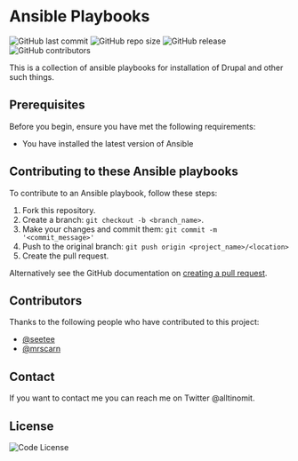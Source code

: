 # Ansible Playbooks

<!--- These are examples. See https://shields.io for others or to customize this set of shields. You might want to include dependencies, project status and licence info here --->

![GitHub last commit](https://img.shields.io/github/last-commit/seetee/ansible_playbooks)
![GitHub repo size](https://img.shields.io/github/repo-size/seetee/ansible_playbooks)
![GitHub release](https://img.shields.io/github/v/release/seetee/ansible_playbooks)
![GitHub contributors](https://img.shields.io/github/contributors/seetee/ansible_playbooks)

This is a collection of ansible playbooks for installation of Drupal and other such things.

## Prerequisites

Before you begin, ensure you have met the following requirements:
* You have installed the latest version of Ansible
<!-- * You have a `<Windows/Linux/Mac>` machine. State which OS is supported/which is not.
* You have read `<guide/link/documentation_related_to_project>`. -->

<!-- 
## Installing <project_name>

To install <project_name>, follow these steps:

Linux and macOS:
```
<install_command>
```

Windows:
```
<install_command>
```
## Using <project_name>

To use <project_name>, follow these steps:

```
<usage_example>
```
-->

## Contributing to these Ansible playbooks
To contribute to an Ansible playbook, follow these steps:

1. Fork this repository.
2. Create a branch: `git checkout -b <branch_name>`.
3. Make your changes and commit them: `git commit -m '<commit_message>'`
4. Push to the original branch: `git push origin <project_name>/<location>`
5. Create the pull request.

Alternatively see the GitHub documentation on [creating a pull request](https://help.github.com/en/github/collaborating-with-issues-and-pull-requests/creating-a-pull-request).

## Contributors

Thanks to the following people who have contributed to this project:

* [@seetee](https://github.com/seetee)
* [@mrscarn](https://github.com/mrscarn)

## Contact

If you want to contact me you can reach me on Twitter @alltinomit.

## License

![Code License](https://img.shields.io/github/license/seetee/ansible_playbooks)
